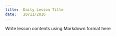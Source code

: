 ```yaml
---
title:  Daily Lesson Title
date:   20/11/2016
---
```


Write lesson contents using Markdown format here